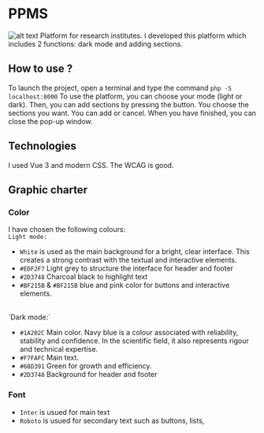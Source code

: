 # PPMS
![alt text](https://ppms.us/stratocore.png)
Platform for research institutes. I developed this platform which includes 2 functions: dark mode and adding sections.

## How to use ?
To launch the project, open a terminal and type the command `php -S localhost:8000`
To use the platform, you can choose your mode (light or dark). Then, you can add sections by pressing the button. You choose the sections you want. You can add or cancel. When you have finished, you can close the pop-up window.

## Technologies

I used Vue 3 and modern CSS. The WCAG is good.

## Graphic charter

### Color

I have chosen the following colours:
<br>
`Light mode:`

- `White` is used as the main background for a bright, clear interface. This creates a strong contrast with the textual and interactive elements.
- `#EDF2F7` Light grey to structure the interface for header and footer
- `#2D3748` Charcoal black to highlight text
- `#BF215B` & `#BF215B` blue and pink color for buttons and interactive elements.
<br>
`Dark mode:`

- `#1A202C` Main color. Navy blue is a colour associated with reliability, stability and confidence. In the scientific field, it also represents rigour and technical expertise.
- `#F7FAFC` Main text.
- `#68D391` Green for growth and efficiency.
- `#2D3748` Background for header and footer

### Font

- `Inter` is usued for main text
- `Roboto` is usued for secondary text such as buttons, lists,

